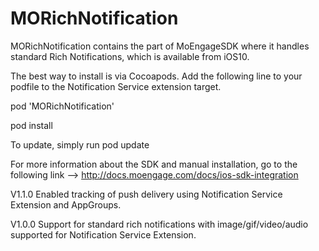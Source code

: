 # MORichNotification
MORichNotification contains the part of MoEngageSDK where it handles standard Rich Notifications, which is available from iOS10.

The best way to install is via Cocoapods. Add the following line to your podfile to the Notification Service extension target. 

pod 'MORichNotification'

pod install

To update, simply run pod update

For more information about the SDK and manual installation, go to the following link --> http://docs.moengage.com/docs/ios-sdk-integration

V1.1.0
Enabled tracking of push delivery using Notification Service Extension and AppGroups.

V1.0.0
Support for standard rich notifications with image/gif/video/audio supported for Notification Service Extension.
